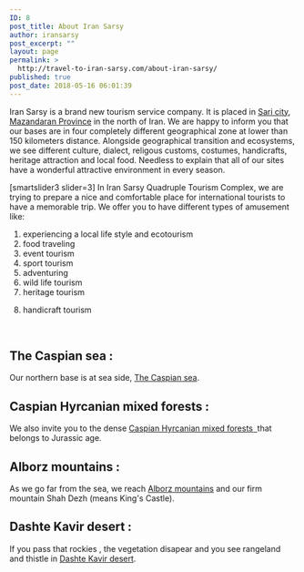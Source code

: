 ```yaml
---
ID: 8
post_title: About Iran Sarsy
author: iransarsy
post_excerpt: ""
layout: page
permalink: >
  http://travel-to-iran-sarsy.com/about-iran-sarsy/
published: true
post_date: 2018-05-16 06:01:39
---
```

Iran Sarsy is a brand new tourism service company. It is placed in <a href="https://en.wikipedia.org/wiki/Sari,_Iran">Sari city</a>, <a href="https://en.wikipedia.org/wiki/Mazandaran_Province">Mazandaran Province</a> in the north of Iran. We are happy to inform you that our bases are in four completely different geographical zone at lower than 150 kilometers distance. Alongside geographical transition and ecosystems, we see different culture, dialect, religous customs, costumes, handicrafts, heritage attraction and local food. <span id="result_box" class="short_text" lang="en"><span class="">Needless to explain</span></span> that all of our sites have a wonderful attractive environment in every season.

[smartslider3 slider=3]
In Iran Sarsy Quadruple Tourism Complex, we are trying to prepare a nice and comfortable place for international tourists to have a memorable trip. We offer you to have different types of amusement like:
<ol>
 	<li>experiencing a local life style and ecotourism</li>
 	<li>food traveling</li>
 	<li>event tourism</li>
 	<li>sport tourism</li>
 	<li>adventuring</li>
 	<li>wild life tourism</li>
 	<li><span class="ILfuVd yZ8quc"> heritage tourism</span></li>
 	<li>
<p class="r">handicraft tourism</p>
</li>
</ol>
<div></div>
<div></div>
&nbsp;
<h2>The Caspian sea :</h2>
Our northern base is at sea side, <a href="https://en.wikipedia.org/wiki/Caspian_Sea">The Caspian sea</a>.
<h2>Caspian Hyrcanian mixed forests :</h2>
We also invite you to the dense <a href="https://en.wikipedia.org/wiki/Caspian_Hyrcanian_mixed_forests">Caspian Hyrcanian mixed forests  </a>that belongs to Jurassic age.
<h2>Alborz mountains :</h2>
As we go far from the sea, we reach <a href="https://en.wikipedia.org/wiki/Alborz">Alborz mountains</a> and our firm mountain Shah Dezh (means King's Castle).
<h2><span id="result_box" class="short_text" lang="en"><span class="">Dashte Kavir desert :
</span></span></h2>
If you pass that rockies , the v<span id="result_box" class="short_text" lang="en"><span class="">egetation disapear and you see rangeland and thistle in <a href="https://en.wikipedia.org/wiki/Dasht-e_Kavir">Dashte Kavir desert</a>.</span></span>

&nbsp;